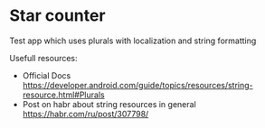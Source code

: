 # Star counter
Test app which uses plurals with localization and string formatting

Usefull resources:

- Official Docs https://developer.android.com/guide/topics/resources/string-resource.html#Plurals
- Post on habr about string resources in general https://habr.com/ru/post/307798/
